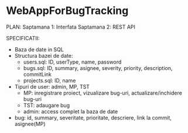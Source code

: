 # WebAppForBugTracking

PLAN:
Saptamana 1: Interfata
Saptamana 2: REST API

SPECIFICATII:
- Baza de date in SQL
- Structura bazei de date:
    - users.sql: ID, userType, name, password
    - bugs.sql: ID, summary, asignee, severity, priority, description, commitLink
    - projects.sql: ID, name
- Tipuri de user: admin, MP, TST
    - MP: inregistrare proiect, vizualizare bug-uri, actualizare/inchidere bug-uri
    - TST: adaugare bug
    - admin: access complet la baza de date
- bug: id, summary, severitate, prioritate, descriere, link la commit, asignee(MP)
